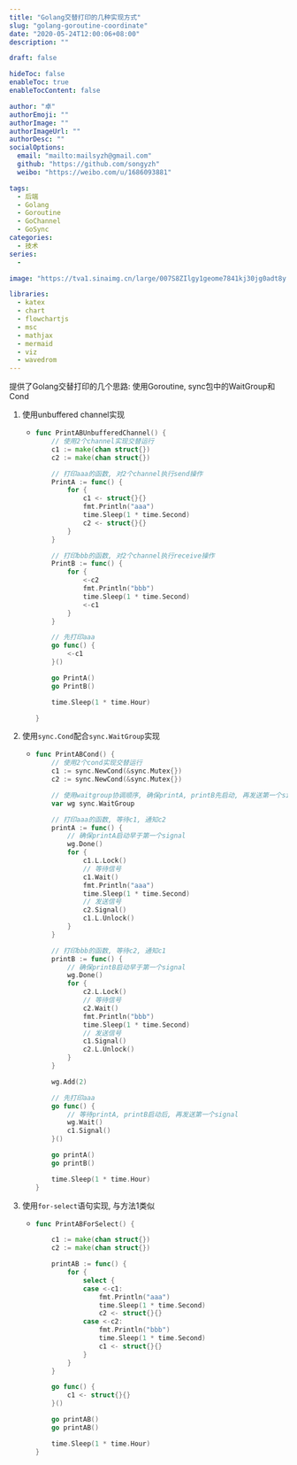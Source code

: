 ```yaml
---
title: "Golang交替打印的几种实现方式"
slug: "golang-goroutine-coordinate"
date: "2020-05-24T12:00:06+08:00"
description: ""

draft: false

hideToc: false
enableToc: true
enableTocContent: false

author: "卓"
authorEmoji: ""
authorImage: ""
authorImageUrl: ""
authorDesc: ""
socialOptions:
  email: "mailto:mailsyzh@gmail.com"
  github: "https://github.com/songyzh"
  weibo: "https://weibo.com/u/1686093881"

tags:
  - 后端
  - Golang
  - Goroutine
  - GoChannel
  - GoSync
categories:
  - 技术
series:
  -

image: "https://tva1.sinaimg.cn/large/007S8ZIlgy1geome7841kj30jg0adt8y.jpg"

libraries:
  - katex
  - chart
  - flowchartjs
  - msc
  - mathjax
  - mermaid
  - viz
  - wavedrom
---
```


提供了Golang交替打印的几个思路: 使用Goroutine, sync包中的WaitGroup和Cond

1.  使用unbuffered channel实现

    -   ```go
        func PrintABUnbufferedChannel() {
            // 使用2个channel实现交替运行
            c1 := make(chan struct{})
            c2 := make(chan struct{})

            // 打印aaa的函数, 对2个channel执行send操作
            PrintA := func() {
                for {
                    c1 <- struct{}{}
                    fmt.Println("aaa")
                    time.Sleep(1 * time.Second)
                    c2 <- struct{}{}
                }
            }

            // 打印bbb的函数, 对2个channel执行receive操作
            PrintB := func() {
                for {
                    <-c2
                    fmt.Println("bbb")
                    time.Sleep(1 * time.Second)
                    <-c1
                }
            }

            // 先打印aaa
            go func() {
                <-c1
            }()

            go PrintA()
            go PrintB()

            time.Sleep(1 * time.Hour)

        }
        ```

2.  使用`sync.Cond`配合`sync.WaitGroup`实现

    -   ```go
        func PrintABCond() {
            // 使用2个cond实现交替运行
            c1 := sync.NewCond(&sync.Mutex{})
            c2 := sync.NewCond(&sync.Mutex{})

            // 使用waitgroup协调顺序, 确保printA, printB先启动, 再发送第一个signal
            var wg sync.WaitGroup

            // 打印aaa的函数, 等待c1, 通知c2
            printA := func() {
                // 确保printA启动早于第一个signal
                wg.Done()
                for {
                    c1.L.Lock()
                    // 等待信号
                    c1.Wait()
                    fmt.Println("aaa")
                    time.Sleep(1 * time.Second)
                    // 发送信号
                    c2.Signal()
                    c1.L.Unlock()
                }
            }

            // 打印bbb的函数, 等待c2, 通知c1
            printB := func() {
                // 确保printB启动早于第一个signal
                wg.Done()
                for {
                    c2.L.Lock()
                    // 等待信号
                    c2.Wait()
                    fmt.Println("bbb")
                    time.Sleep(1 * time.Second)
                    // 发送信号
                    c1.Signal()
                    c2.L.Unlock()
                }
            }

            wg.Add(2)

            // 先打印aaa
            go func() {
                // 等待printA, printB启动后, 再发送第一个signal
                wg.Wait()
                c1.Signal()
            }()

            go printA()
            go printB()

            time.Sleep(1 * time.Hour)
        }
        ```

3.  使用`for-select`语句实现, 与方法1类似

    -   ```go
        func PrintABForSelect() {

            c1 := make(chan struct{})
            c2 := make(chan struct{})

            printAB := func() {
                for {
                    select {
                    case <-c1:
                        fmt.Println("aaa")
                        time.Sleep(1 * time.Second)
                        c2 <- struct{}{}
                    case <-c2:
                        fmt.Println("bbb")
                        time.Sleep(1 * time.Second)
                        c1 <- struct{}{}
                    }
                }
            }

            go func() {
                c1 <- struct{}{}
            }()

            go printAB()
            go printAB()

            time.Sleep(1 * time.Hour)
        }
        ```